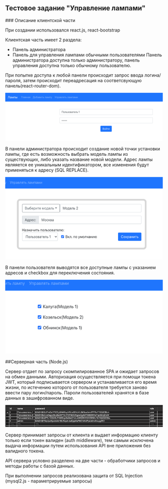 ## Тестовое задание "Управление лампами"

### Описание клиентской части

При создании использовался react.js, react-bootstrap

Клиентская часть имеет 2 раздела:
* Панель администратора
* Панель для управления лампами обычными пользователями
Панель администратора доступна только администратору,
панель управления доступна только обычному пользователю.

При попытке доступа к любой панели происходит запрос ввода логина/пароля, затем происходит переадресация на соответсвующую панель(react-router-dom).

![Alt text](/screens/login.png)

В панели администратора происходит создание новой точки установки лампы, где есть возможность выбрать модель лампы из существующих, либо указать название новой модели. Адрес лампы являяется ее уникальным идентификатором, все изменения будут применяться к адресу (SQL REPLACE). 

![Alt text](/screens/adminpanel.png)

В панели пользователя выводятся все доступные лампы с указанием адресов и checkbox для переключения состояния.

![Alt text](/screens/userpanel.png)

##Серверная часть (Node.js)

Сервер отдает по запросу скомпилированное SPA и ожидает запросов на обмен данными.
Авторизация осуществляется при помощи токена JWT, который подписывается сервером и устанавливается его время жизни, по истечению которого от пользователя требуется заново ввести пару логин/пароль. Пароли пользователей хранятся в базе данных в зашифрованном виде.

![Alt text](/screens/usersTable.png)

Сервер принимает запросы от клиента и выдает информацию клиенту только если токен валиден (auth middleware), тем самым исключена выдача информации путем использования API вне приложения без валидного токена.

API сервера условно разделено на две части - обработчики запросов и методы работы с базой данных.

При выполнении запросов реализована защита от SQL Injection (mysql2.js - параметрируемые запросы)


